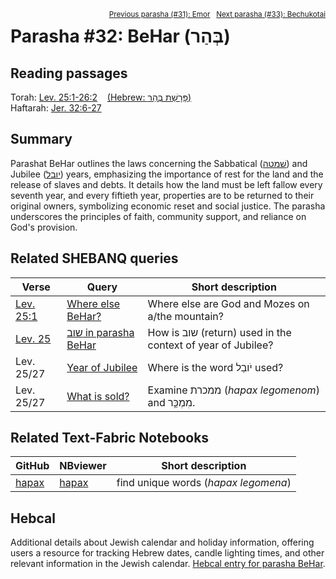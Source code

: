 <span style="float: right;"><sup><a href="../31%20-%20Emor">Previous parasha (#31): Emor</a> &nbsp;&nbsp;<a href="../33%20-%20Bechukotai">Next parasha (#33): Bechukotai</a></sup></span>

# Parasha #32: BeHar (בְּהַר)

## Reading passages

Torah: [Lev. 25:1-26:2](https://www.stepbible.org/?q=version=NASB2020|reference=Lev.25:1-26:1&options=HNVUG) &nbsp;&nbsp; [(Hebrew: פָּרָשַׁת בְּהַר)](https://tikkun.io/#/p/behar)<br>
Haftarah: 
[Jer. 32:6-27](https://www.stepbible.org/?q=version=NASB2020|reference=Jer.6:6-27&options=HNVUG)

## Summary

Parashat BeHar outlines the laws concerning the Sabbatical ([שׁמטה](https://shebanq.ancient-data.org/hebrew/word?id=1CMVHn&mr=r&qw=w)) and Jubilee ([יובל](https://shebanq.ancient-data.org/hebrew/word?id=1JWBLn&mr=r&qw=w)) years, emphasizing the importance of rest for the land and the release of slaves and debts. It details how the land must be left fallow every seventh year, and every fiftieth year, properties are to be returned to their original owners, symbolizing economic reset and social justice. The parasha underscores the principles of faith, community support, and reliance on God's provision.

## Related SHEBANQ queries

Verse | Query | Short description
--- | --- | --- 
[Lev. 25:1](https://www.stepbible.org/?q=version=NASB2020\|reference=Lev.25:1&options=HNVUG) | [Where else BeHar?](https://shebanq.ancient-data.org/hebrew/text?iid=6639&page=1&mr=r&qw=q) | Where else are God and Mozes on a/the mountain?
[Lev. 25](https://www.stepbible.org/?q=version=NASB2020\|reference=Lev.25&options=HNVUG) | [שוב in parasha BeHar](https://shebanq.ancient-data.org/hebrew/text?iid=6640&page=1&mr=r&qw=q) | How is שוב (return) used in the context of year of Jubilee?
Lev. 25/27 | [Year of Jubilee](https://shebanq.ancient-data.org/hebrew/text?iid=6637&page=1&mr=r&qw=q) | Where is the word יֹובֵל used?
Lev. 25/27 | [What is sold?](https://shebanq.ancient-data.org/hebrew/text?iid=6638&page=1&mr=r&qw=q) | Examine ממכרת (*hapax legomenom*) and מִמְכַּ֥ר.


## Related Text-Fabric Notebooks

GitHub | NBviewer | Short description
---|---|---
[hapax](hapax.ipynb) | [hapax](https://nbviewer.org/github/tonyjurg/Parashot/blob/main/WeeklyParasha/32%20-%20BeHar/hapax.ipynb)| find unique words (*hapax legomena*)

## Hebcal

Additional details about Jewish calendar and holiday information, offering users a resource for tracking Hebrew dates, candle lighting times, and other relevant information in the Jewish calendar. [Hebcal entry for parasha BeHar](https://www.hebcal.com/sedrot/behar).

